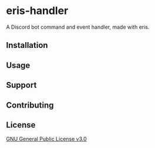 # eris-handler
A Discord bot command and event handler, made with eris.

## Installation

## Usage

## Support

## Contributing

## License
[GNU General Public License v3.0](https://choosealicense.com/licenses/gpl-3.0/)
